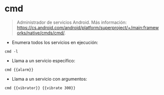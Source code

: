 # cmd

> Administrador de servicios Android.
> Más información: <https://cs.android.com/android/platform/superproject/+/main:frameworks/native/cmds/cmd/>.

- Enumera todos los servicios en ejecución:

`cmd -l`

- Llama a un servicio específico:

`cmd {{alarm}}`

- Llama a un servicio con argumentos:

`cmd {{vibrator}} {{vibrate 300}}`
